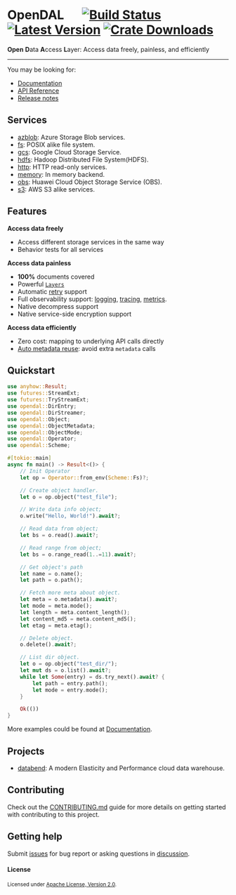 # OpenDAL &emsp; [![Build Status]][actions] [![Latest Version]][crates.io] [![Crate Downloads]][crates.io]

[Build Status]: https://img.shields.io/github/workflow/status/datafuselabs/opendal/CI/main
[actions]: https://github.com/datafuselabs/opendal/actions?query=branch%3Amain
[Latest Version]: https://img.shields.io/crates/v/opendal.svg
[crates.io]: https://crates.io/crates/opendal
[Crate Downloads]: https://img.shields.io/crates/d/opendal.svg

**Open** **D**ata **A**ccess **L**ayer: Access data freely, painless, and efficiently

---

You may be looking for:

- [Documentation](https://opendal.databend.rs)
- [API Reference](https://opendal.databend.rs/opendal/)
- [Release notes](https://github.com/datafuselabs/opendal/releases)

## Services

- [azblob](https://opendal.databend.rs/opendal/services/azblob/index.html): Azure Storage Blob services.
- [fs](https://opendal.databend.rs/opendal/services/fs/index.html): POSIX alike file system.
- [gcs](https://opendal.databend.rs/opendal/services/gcs/index.html): Google Cloud Storage Service.
- [hdfs](https://opendal.databend.rs/opendal/services/hdfs/index.html): Hadoop Distributed File System(HDFS).
- [http](https://opendal.databend.rs/opendal/services/http/index.html): HTTP read-only services.
- [memory](https://opendal.databend.rs/opendal/services/memory/index.html): In memory backend.
- [obs](https://opendal.databend.rs/opendal/services/obs/index.html): Huawei Cloud Object Storage Service (OBS).
- [s3](https://opendal.databend.rs/opendal/services/s3/index.html): AWS S3 alike services.

## Features

**Access data freely**

- Access different storage services in the same way
- Behavior tests for all services

**Access data painless**

- **100%** documents covered
- Powerful [`Layers`](https://opendal.databend.rs/opendal/layers/index.html)
- Automatic [retry](https://opendal.databend.rs/opendal/layers/struct.RetryLayer.html) support
- Full observability support: [logging](https://opendal.databend.rs/opendal/layers/struct.LoggingLayer.html), [tracing](https://opendal.databend.rs/opendal/layers/struct.TracingLayer.html), [metrics](https://opendal.databend.rs/opendal/layers/struct.MetricsLayer.html).
- Native decompress support
- Native service-side encryption support

**Access data efficiently**

- Zero cost: mapping to underlying API calls directly
- [Auto metadata reuse](https://opendal.databend.rs/rfcs/0561-list-metadata-reuse.html): avoid extra `metadata` calls

## Quickstart

```rust
use anyhow::Result;
use futures::StreamExt;
use futures::TryStreamExt;
use opendal::DirEntry;
use opendal::DirStreamer;
use opendal::Object;
use opendal::ObjectMetadata;
use opendal::ObjectMode;
use opendal::Operator;
use opendal::Scheme;

#[tokio::main]
async fn main() -> Result<()> {
    // Init Operator
    let op = Operator::from_env(Scheme::Fs)?;

    // Create object handler.
    let o = op.object("test_file");

    // Write data info object;
    o.write("Hello, World!").await?;

    // Read data from object;
    let bs = o.read().await?;

    // Read range from object;
    let bs = o.range_read(1..=11).await?;

    // Get object's path
    let name = o.name();
    let path = o.path();

    // Fetch more meta about object.
    let meta = o.metadata().await?;
    let mode = meta.mode();
    let length = meta.content_length();
    let content_md5 = meta.content_md5();
    let etag = meta.etag();

    // Delete object.
    o.delete().await?;

    // List dir object.
    let o = op.object("test_dir/");
    let mut ds = o.list().await?;
    while let Some(entry) = ds.try_next().await? {
        let path = entry.path();
        let mode = entry.mode();
    }

    Ok(())
}
```

More examples could be found at [Documentation](https://opendal.databend.rs).

## Projects

- [databend](https://github.com/datafuselabs/databend/): A modern Elasticity and Performance cloud data warehouse.

## Contributing

Check out the [CONTRIBUTING.md](./CONTRIBUTING.md) guide for more details on getting started with contributing to this project.

## Getting help

Submit [issues](https://github.com/datafuselabs/opendal/issues/new/choose) for bug report or asking questions in [discussion](https://github.com/datafuselabs/opendal/discussions/new?category=q-a). 

#### License

<sup>
Licensed under <a href="./LICENSE">Apache License, Version 2.0</a>.
</sup>
